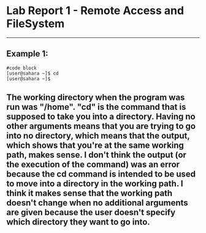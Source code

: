 # Lab Report 1 - Remote Access and FileSystem
---
## Example 1:
```
#code block
[user@sahara ~]$ cd
[user@sahara ~]$ 
```
The working directory when the program was run was "/home". "cd" is the command that is supposed to take you into a directory.
Having no other arguments means that you are trying to go into no directory, which means that the output, which shows that you're
at the same working path, makes sense.
I don't think the output (or the execution of the command) was an error because the cd command is intended to be used to move into
a directory in the working path. I think it makes sense that the working path doesn't change when no additional arguments are given
because the user doesn't specify which directory they want to go into.
---

